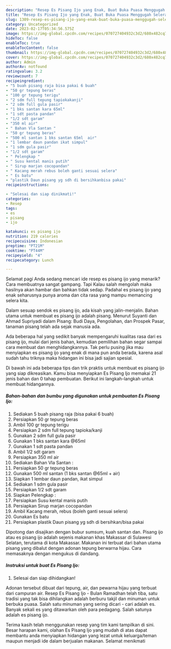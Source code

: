 ```yaml
---
description: "Resep Es Pisang Ijo yang Enak, Buat Buka Puasa Menggugah Selera"
title: "Resep Es Pisang Ijo yang Enak, Buat Buka Puasa Menggugah Selera"
slug: 1309-resep-es-pisang-ijo-yang-enak-buat-buka-puasa-menggugah-selera
category: Uncategorized
date: 2023-02-17T05:34:56.575Z
image: https://img-global.cpcdn.com/recipes/070727404932c3d2/680x482cq70/es-pisang-ijo-foto-resep-utama.jpg
hideToc: false
enableToc: true
enableTocContent: false
thumbnail: https://img-global.cpcdn.com/recipes/070727404932c3d2/680x482cq70/es-pisang-ijo-foto-resep-utama.jpg
cover: https://img-global.cpcdn.com/recipes/070727404932c3d2/680x482cq70/es-pisang-ijo-foto-resep-utama.jpg
author: Admin
authorAv: notfound
ratingvalue: 3.2
reviewcount: 7
recipeingredient:
- "5 buah pisang raja bisa pakai 6 buah"
- "50 gr tepung beras"
- "100 gr tepung terigu"
- "2 sdm full tepung tapiokakanji"
- "2 sdm full gula pasir"
- "1 bks santan kara 65ml"
- "1 sdt pasta pandan"
- "1/2 sdt garam"
- "350 ml air"
- " Bahan Vla Santan "
- "50 gr tepung beras"
- "500 ml santan 1 bks santan 65ml  air"
- "1 lembar daun pandan ikat simpul"
- "1 sdm gula pasir"
- "1/2 sdt garam"
- " Pelengkap "
- " Susu kental manis putih"
- " Sirup marjan cocopandan"
- " Kacang merah rebus boleh ganti sesuai selera"
- " Es batu"
- "plastik Daun pisang yg sdh di bersihkanbisa pakai"
recipeinstructions:

- "Selesai dan siap dinikmati!"
categories:
- Resep
tags:
- es
- pisang
- ijo

katakunci: es pisang ijo 
nutrition: 219 calories
recipecuisine: Indonesian
preptime: "PT21M"
cooktime: "PT44M"
recipeyield: "4"
recipecategory: Lunch

---
```



Selamat pagi Anda sedang mencari ide resep es pisang ijo yang menarik? Cara membuatnya sangat gampang. Tapi Kalau salah mengolah maka hasilnya akan hambar dan bahkan tidak sedap. Padahal es pisang ijo yang enak seharusnya punya aroma dan cita rasa yang mampu memancing selera kita.


Dalam sesuap sendok es pisang ijo, ada kisah yang jalin-menjalin. Bahan utama untuk membuat es pisang ijo adalah pisang. Menurut Suyanti dan Ahmad Supriyadi dalam Pisang: Budi Daya, Pengolahan, dan Prospek Pasar, tanaman pisang telah ada sejak manusia ada.

Ada beberapa hal yang sedikit banyak mempengaruhi kualitas rasa dari es pisang ijo, mulai dari jenis bahan, kemudian pemilihan bahan segar sampai cara membuat dan menghidangkannya. Tak perlu pusing jika mau menyiapkan es pisang ijo yang enak di mana pun anda berada, karena asal sudah tahu triknya maka hidangan ini bisa jadi sajian spesial.


Di bawah ini ada beberapa tips dan trik praktis untuk membuat es pisang ijo yang siap dikreasikan. Kamu bisa menyiapkan Es Pisang Ijo memakai 21 jenis bahan dan 0 tahap pembuatan. Berikut ini langkah-langkah untuk membuat hidangannya.

<!--inarticleads1-->

##### Bahan-bahan dan bumbu yang digunakan untuk pembuatan Es Pisang Ijo:

1. Sediakan 5 buah pisang raja (bisa pakai 6 buah)
1. Persiapkan 50 gr tepung beras
1. Ambil 100 gr tepung terigu
1. Persiapkan 2 sdm full tepung tapioka/kanji
1. Gunakan 2 sdm full gula pasir
1. Gunakan 1 bks santan kara @65ml
1. Gunakan 1 sdt pasta pandan
1. Ambil 1/2 sdt garam
1. Persiapkan 350 ml air
1. Sediakan  Bahan Vla Santan :
1. Persiapkan 50 gr tepung beras
1. Gunakan 500 ml santan (1 bks santan @65ml + air)
1. Siapkan 1 lembar daun pandan, ikat simpul
1. Sediakan 1 sdm gula pasir
1. Persiapkan 1/2 sdt garam
1. Siapkan  Pelengkap :
1. Persiapkan  Susu kental manis putih
1. Persiapkan  Sirup marjan cocopandan
1. Ambil  Kacang merah, rebus (boleh ganti sesuai selera)
1. Gunakan  Es batu
1. Persiapkan plastik Daun pisang yg sdh di bersihkan/bisa pakai


Dipotong dan disajikan dengan bubur sumsum, kuah santan dan. Pisang ijo atau es pisang ijo adalah sejenis makanan khas Makassar di Sulawesi Selatan, terutama di kota Makassar. Makanan ini terbuat dari bahan utama pisang yang dibalut dengan adonan tepung berwarna hijau. Cara memasaknya dengan mengukus di dandang. 

<!--inarticleads2-->

##### Instruksi untuk buat Es Pisang Ijo:


1. Selesai dan siap dihidangkan!

Adonan tersebut dibuat dari tepung, air, dan pewarna hijau yang terbuat dari campuran air. Resep Es Pisang Ijo - Bulan Ramadhan telah tiba, satu tradisi yang tak bisa dihilangkan adalah berburu takjil dan minuman untuk berbuka puasa. Salah satu minuman yang sering dicari - cari adalah es. Banyak sekali es yang ditawarkan oleh para pedagang. Salah satunya adalah es pisang ijo. 

Terima kasih telah menggunakan resep yang tim kami tampilkan di sini. Besar harapan kami, olahan Es Pisang Ijo yang mudah di atas dapat membantu anda menyiapkan hidangan yang lezat untuk keluarga/teman maupun menjadi ide dalam berjualan makanan. Selamat menikmati
